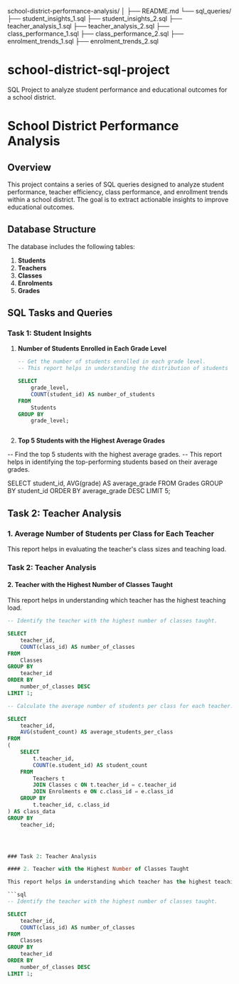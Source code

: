 school-district-performance-analysis/
│
├── README.md
└── sql_queries/
    ├── student_insights_1.sql
    ├── student_insights_2.sql
    ├── teacher_analysis_1.sql
    ├── teacher_analysis_2.sql
    ├── class_performance_1.sql
    ├── class_performance_2.sql
    ├── enrolment_trends_1.sql
    ├── enrolment_trends_2.sql



# school-district-sql-project
SQL Project to analyze student performance and educational outcomes for a school district.

# School District Performance Analysis

## Overview

This project contains a series of SQL queries designed to analyze student performance, teacher efficiency, class performance, and enrollment trends within a school district. The goal is to extract actionable insights to improve educational outcomes.

## Database Structure

The database includes the following tables:

1. **Students**
2. **Teachers**
3. **Classes**
4. **Enrolments**
5. **Grades**

## SQL Tasks and Queries

### Task 1: Student Insights




1. **Number of Students Enrolled in Each Grade Level**

   ```sql
   -- Get the number of students enrolled in each grade level.
   -- This report helps in understanding the distribution of students across different grades.

   SELECT
       grade_level,
       COUNT(student_id) AS number_of_students
   FROM
       Students
   GROUP BY
       grade_level;



2. **Top 5 Students with the Highest Average Grades**

  
-- Find the top 5 students with the highest average grades.
-- This report helps in identifying the top-performing students based on their average grades.

SELECT
    student_id,
    AVG(grade) AS average_grade
FROM
    Grades
GROUP BY
    student_id
ORDER BY
    average_grade DESC
LIMIT 5;


## Task 2: Teacher Analysis

### 1. Average Number of Students per Class for Each Teacher

This report helps in evaluating the teacher's class sizes and teaching load.

### Task 2: Teacher Analysis

#### 2. Teacher with the Highest Number of Classes Taught

This report helps in understanding which teacher has the highest teaching load.

```sql
-- Identify the teacher with the highest number of classes taught.

SELECT
    teacher_id,
    COUNT(class_id) AS number_of_classes
FROM
    Classes
GROUP BY
    teacher_id
ORDER BY
    number_of_classes DESC
LIMIT 1;

-- Calculate the average number of students per class for each teacher.

SELECT
    teacher_id,
    AVG(student_count) AS average_students_per_class
FROM
(
    SELECT
        t.teacher_id,
        COUNT(e.student_id) AS student_count
    FROM
        Teachers t
        JOIN Classes c ON t.teacher_id = c.teacher_id
        JOIN Enrolments e ON c.class_id = e.class_id
    GROUP BY
        t.teacher_id, c.class_id
) AS class_data
GROUP BY
    teacher_id;




### Task 2: Teacher Analysis

#### 2. Teacher with the Highest Number of Classes Taught

This report helps in understanding which teacher has the highest teaching load.

```sql
-- Identify the teacher with the highest number of classes taught.

SELECT
    teacher_id,
    COUNT(class_id) AS number_of_classes
FROM
    Classes
GROUP BY
    teacher_id
ORDER BY
    number_of_classes DESC
LIMIT 1;




